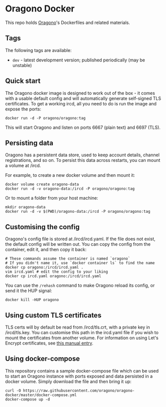 # Oragono Docker

This repo holds [Oragono](https://github.com/oragono/oragono)'s Dockerfiles and
related materials.

## Tags

The following tags are available:

 * `dev` - latest development version; published periodically (may be unstable)

## Quick start

The Oragono docker image is designed to work out of the box - it comes with a
usable default config and will automatically generate self-signed TLS
certificates. To get a working ircd, all you need to do is run the image and
expose the ports:

```shell
docker run -d -P oragono/oragono:tag
```

This will start Oragono and listen on ports 6667 (plain text) and 6697 (TLS).

## Persisting data

Oragono has a persistent data store, used to keep account details, channel
registrations, and so on. To persist this data across restarts, you can mount
a volume at /ircd.

For example, to create a new docker volume and then mount it:

```shell
docker volume create oragono-data
docker run -d -v oragono-data:/ircd -P oragono/oragono:tag
```

Or to mount a folder from your host machine:

```shell
mkdir oragono-data
docker run -d -v $(PWD)/oragono-data:/ircd -P oragono/oragono:tag
```

## Customising the config

Oragono's config file is stored at /ircd/ircd.yaml. If the file does not
exist, the default config will be written out. You can copy the config from
the container, edit it, and then copy it back:

```shell
# These commands assume the container is named `oragono`
# If you didn't name it, use `docker container ls` to find the name
docker cp oragono:/ircd/ircd.yaml .
vim ircd.yaml # edit the config to your liking
docker cp ircd.yaml oragono:/ircd/ircd.yaml
```

You can use the `/rehash` command to make Oragono reload its config, or
send it the HUP signal:

```shell
docker kill -HUP oragono
```

## Using custom TLS certificates

TLS certs will by default be read from /ircd/tls.crt, with a private key
in /ircd/tls.key. You can customise this path in the ircd.yaml file if
you wish to mount the certificates from another volume. For information
on using Let's Encrypt certificates, see
[this manual entry](https://github.com/oragono/oragono/blob/master/docs/MANUAL.md#how-do-i-use-lets-encrypt-certificates).

## Using docker-compose

This repository contains a sample docker-compose file which can be used
to start an Oragono instance with ports exposed and data persisted in
a docker volume. Simply download the file and then bring it up:

```shell
curl -O https://raw.githubusercontent.com/oragono/oragono-docker/master/docker-compose.yml
docker-compose up -d
```
